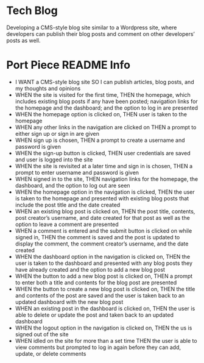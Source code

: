 # Tech Blog

Developing a CMS-style blog site similar to a Wordpress site, where developers can publish their blog posts and comment on other developers’ posts as well.

# Port Piece README Info

* I WANT a CMS-style blog site SO I can publish articles, blog posts, and my thoughts and opinions
* WHEN the site is visited for the first time, THEN the homepage, which includes existing blog posts if any have been posted; navigation links for the homepage and the dashboard; and the option to log in are presented
* WHEN the homepage option is clicked on, THEN user is taken to the homepage
* WHEN any other links in the navigation are clicked on THEN a prompt to either sign up or sign in are given
* WHEN sign up is chosen, THEN a prompt to create a username and password is given
* WHEN the sign-up button is clicked, THEN user credentials are saved and user is logged into the site
* WHEN the site is revisited at a later time and sign in is chosen, THEN a prompt to enter username and password is given
* WHEN signed in to the site, THEN navigation links for the homepage, the dashboard, and the option to log out are seen
* WHEN the homepage option in the navigation is clicked, THEN the user is taken to the homepage and presented with existing blog posts that include the post title and the date created
* WHEN an existing blog post is clicked on, THEN the post title, contents, post creator’s username, and date created for that post as well as the option to leave a comment are presented
* WHEN a comment is entered and the submit button is clicked on while signed in, THEN the comment is saved and the post is updated to display the comment, the comment creator’s username, and the date created
* WHEN the dashboard option in the navigation is clicked on, THEN the user is taken to the dashboard and presented with any blog posts they have already created and the option to add a new blog post
* WHEN the button to add a new blog post is clicked on, THEN a prompt to enter both a title and contents for the blog post are presented
* WHEN the button to create a new blog post is clicked on, THEN the title and contents of the post are saved and the user is taken back to an updated dashboard with the new blog post
* WHEN an existing post in the dashboard is clicked on, THEN the user is able to delete or update the post and taken back to an updated dashboard
* WHEN the logout option in the navigation is clicked on, THEN the us is signed out of the site
* WHEN idled on the site for more than a set time THEN the user is able to view comments but prompted to log in again before they can add, update, or delete comments
